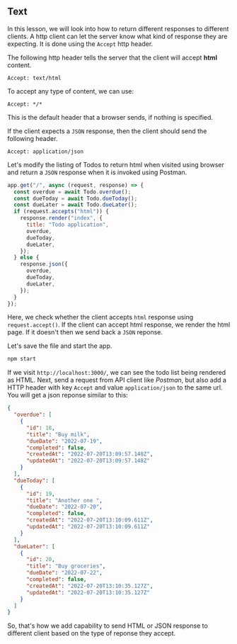 ## Text

In this lesson, we will look into how to return different responses to different clients. A http client can let the server know what kind of response they are expecting. It is done using the `Accept` http header.

The following http header tells the server that the client will accept **html** content.

```
Accept: text/html
```

To accept any type of content, we can use:

```
Accept: */*
```

This is the default header that a browser sends, if nothing is specified.

If the client expects a `JSON` response, then the client should send the following header.

```
Accept: application/json
```

Let's modify the listing of Todos to return html when visited using browser and return a `JSON` response when it is invoked using Postman.

```js
app.get("/", async (request, response) => {
  const overdue = await Todo.overdue();
  const dueToday = await Todo.dueToday();
  const dueLater = await Todo.dueLater();
  if (request.accepts("html")) {
    response.render("index", {
      title: "Todo application",
      overdue,
      dueToday,
      dueLater,
    });
  } else {
    response.json({
      overdue,
      dueToday,
      dueLater,
    });
  }
});
```

Here, we check whether the client accepts `html` response using `request.accept()`. If the client can accept html response, we render the html page. If it doesn't then we send back a `JSON` reponse.

Let's save the file and start the app.

```sh
npm start
```

If we visit `http://localhost:3000/`, we can see the todo list being rendered as HTML. Next, send a request from API client like _Postman_, but also add a HTTP header with key `Accept` and value `application/json` to the same url. You will get a json reponse similar to this:

```json
{
  "overdue": [
    {
      "id": 18,
      "title": "Buy milk",
      "dueDate": "2022-07-19",
      "completed": false,
      "createdAt": "2022-07-20T13:09:57.148Z",
      "updatedAt": "2022-07-20T13:09:57.148Z"
    }
  ],
  "dueToday": [
    {
      "id": 19,
      "title": "Another one ",
      "dueDate": "2022-07-20",
      "completed": false,
      "createdAt": "2022-07-20T13:10:09.611Z",
      "updatedAt": "2022-07-20T13:10:09.611Z"
    }
  ],
  "dueLater": [
    {
      "id": 20,
      "title": "Buy groceries",
      "dueDate": "2022-07-22",
      "completed": false,
      "createdAt": "2022-07-20T13:10:35.127Z",
      "updatedAt": "2022-07-20T13:10:35.127Z"
    }
  ]
}
```

So, that's how we add capability to send HTML or JSON response to different client based on the type of reponse they accept.
